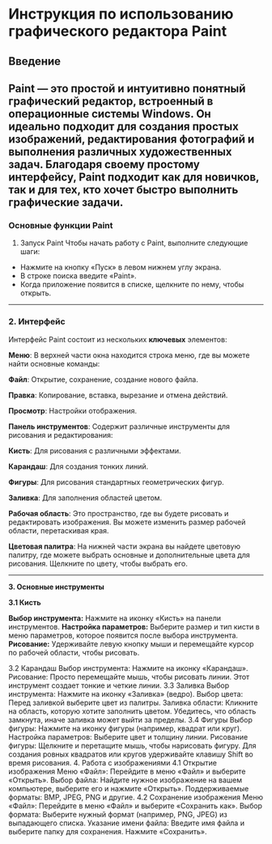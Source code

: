 # Инструкция по использованию графического редактора Paint
## Введение
**Paint**  — это простой и интуитивно понятный графический редактор, встроенный в операционные системы Windows. Он идеально подходит для создания простых изображений, редактирования фотографий и выполнения различных художественных задач. Благодаря своему простому интерфейсу, Paint подходит как для новичков, так и для тех, кто хочет быстро выполнить графические задачи.
--- 

### Основные функции Paint
1. Запуск Paint
Чтобы начать работу с Paint, выполните следующие шаги:

+  Нажмите на кнопку «Пуск» в левом нижнем углу экрана.
+  В строке поиска введите «Paint».
+  Когда приложение появится в списке, щелкните по нему, чтобы открыть.
---
### 2. Интерфейс
Интерфейс Paint состоит из нескольких **ключевых** элементов:

**Меню**: В верхней части окна находится строка меню, где вы можете найти основные команды:

**Файл**: Открытие, сохранение, создание нового файла.

**Правка**: Копирование, вставка, вырезание и отмена действий.

**Просмотр**: Настройки отображения.

**Панель инструментов**: Содержит различные инструменты для рисования и редактирования:

**Кисть**: Для рисования с различными эффектами.

**Карандаш**: Для создания тонких линий.

**Фигуры**: Для рисования стандартных геометрических фигур.

**Заливка**: Для заполнения областей цветом.

**Рабочая область**: Это пространство, где вы будете рисовать и редактировать изображения. Вы можете изменить размер рабочей области, перетаскивая края.


**Цветовая палитра**: На нижней части экрана вы найдете цветовую палитру, где можете выбрать основные и дополнительные цвета для рисования. Щелкните по цвету, чтобы выбрать его.

---
**3. Основные инструменты**

**3.1 Кисть**

**Выбор инструмента:** Нажмите на иконку «Кисть» на панели инструментов.
**Настройка параметров:** Выберите размер и тип кисти в меню параметров, которое появится после выбора инструмента.
**Рисование:** Удерживайте левую кнопку мыши и перемещайте курсор по рабочей области, чтобы рисовать.

3.2 Карандаш
Выбор инструмента: Нажмите на иконку «Карандаш».
Рисование: Просто перемещайте мышь, чтобы рисовать линии. Этот инструмент создает тонкие и четкие линии.
3.3 Заливка
Выбор инструмента: Нажмите на иконку «Заливка» (ведро).
Выбор цвета: Перед заливкой выберите цвет из палитры.
Заливка области: Кликните на область, которую хотите заполнить цветом. Убедитесь, что область замкнута, иначе заливка может выйти за пределы.
3.4 Фигуры
Выбор фигуры: Нажмите на иконку фигуры (например, квадрат или круг).
Настройка параметров: Выберите цвет и толщину линии.
Рисование фигуры: Щелкните и перетащите мышь, чтобы нарисовать фигуру. Для создания ровных квадратов или кругов удерживайте клавишу Shift во время рисования.
4. Работа с изображениями
4.1 Открытие изображения
Меню «Файл»: Перейдите в меню «Файл» и выберите «Открыть».
Выбор файла: Найдите нужное изображение на вашем компьютере, выберите его и нажмите «Открыть». Поддерживаемые форматы: BMP, JPEG, PNG и другие.
4.2 Сохранение изображения
Меню «Файл»: Перейдите в меню «Файл» и выберите «Сохранить как».
Выбор формата: Выберите нужный формат (например, PNG, JPEG) из выпадающего списка.
Указание имени файла: Введите имя файла и выберите папку для сохранения. Нажмите «Сохранить».
